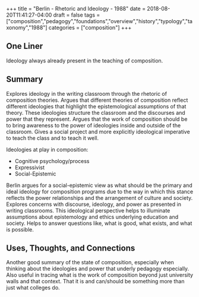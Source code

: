+++
title = "Berlin - Rhetoric and Ideology - 1988"
date = 2018-08-20T11:41:27-04:00
draft = false
tags = ["composition","pedagogy","foundations","overview","history","typology","taxonomy","1988"]
categories = ["composition"]
+++
## One Liner
Ideology always already present in the teaching of composition.

## Summary
Explores ideology in the writing classroom through the rhetoric of composition theories. Argues that different theories of composition reflect different ideologies that highlight the epistemological assumptions of that theory. These ideologies structure the classroom and the discourses and power that they represent. Argues that the work of composition should be to bring awareness to the power of ideologies inside and outside of the classroom. Gives a social project and more explicitly ideological imperative to teach the class and to teach it well.

Ideologies at play in composition:
- Cognitive psychology/process
- Expressivist
- Social-Epistemic

Berlin argues for a social-epistemic view as what should be the primary and ideal ideology for composition programs due to the way in which this stance reflects the power relationships and the arrangement of culture and society. Explores concerns with discourse, ideology, and power as presented in writing classrooms. This ideological perspective helps to illuminate assumptions about epistemology and ethics underlying education and society. Helps to answer questions like, what is good, what exists, and what is possible.

## Uses, Thoughts, and Connections
Another good summary of the state of composition, especially when thinking about the ideologies and power that underly pedagogy especially. Also useful in tracing what is the work of composition beyond just university walls and that context. That it is and can/should be something more than just what colleges do.
